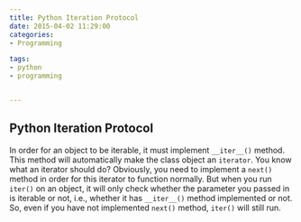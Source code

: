 ```yaml
---
title: Python Iteration Protocol
date: 2015-04-02 11:29:00
categories:
- Programming

tags:
- python
- programming


---
```



## Python Iteration Protocol
In order for an object to be iterable, it must implement `__iter__()` method. This method will automatically make the class object an `iterator`. You know what an iterator should do? Obviously, you need to implement a `next()` method in order for this iterator to function normally. 
But when you run `iter()` on an object, it will only check whether the parameter you passed in is iterable or not, i.e., whether it has `__iter__()` method implemented or not. So, even if you have not implemented `next()` method, `iter()` will still run. 